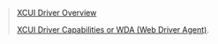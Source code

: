 >[XCUI Driver Overview](https://appium.github.io/appium-xcuitest-driver/4.16/)
>
>[XCUI Driver Capabilities or WDA (Web Driver Agent)](https://appium.github.io/appium-xcuitest-driver/4.16/capabilities/).
